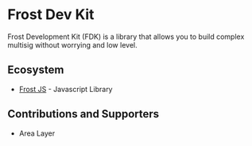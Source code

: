 # Frost Dev Kit 

Frost Development Kit (FDK) is a library that allows you to build complex multisig without worrying and low level.

## Ecosystem 

- [Frost JS](ttps://github.com/FrostDevKit/Frost-js1) - Javascript Library 

## Contributions and Supporters 

- Area Layer


